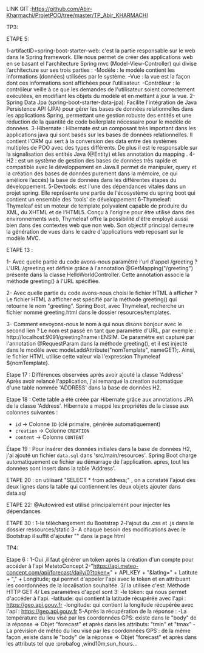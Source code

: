 LINK GIT :https://github.com/Abir-Kharmachi/ProjetPOO/tree/master/TP_Abir_KHARMACHI

TP3:

ETAPE 5:

1-artifactID=spring-boot-starter-web: c'est la partie responsable sur le web dans le Spring framework. Elle nous permet de créer des applications web en se basant el l'architecture Spring mvc (Model-View-Controller) qui divise l’architecture sur ses trois parties :
-Modèle : le modèle contient les informations (données) utilisées par le système.
-Vue : la vue est la façon dont ces informations sont affichées pour l’utilisateur.
-Contrôleur : le contrôleur veille à ce que les demandes de l'utilisateur soient correctement exécutées, en modifiant les objets du modèle et en mettant à jour la vue.
2-Spring Data Jpa (spring-boot-starter-data-jpa):
Facilite l'intégration de Java Persistence API (JPA) pour gérer les bases de données relationnelles dans les applications Spring, permettant une gestion robuste des entités et une réduction de la quantité de code boilerplate nécessaire pour le modèle de données.
3-Hibernate : Hibernate est un composant très important dans les applications java qui sont basés sur les bases de données relationnelles. Il contient l'ORM qui sert à la conversion des data entre des systèmes multiples de POO avec des types différents. De plus il est le responsable sur la signalisation des entités Java (@Entity) et les annotation du mapping .
4-H2 : est un système de gestion des bases de données très rapide et compatible avec le développement en Java.Il permet de manipuler, query et la création des bases de données purement dans la mémoire, ce qui améliore l’accès) la base de données dans les différentes étapes du développement.
5-Devtools: est l'une des dépendances vitales dans un projet spring. Elle représente une partie de l'écosystème du spring boot qui contient un ensemble des 'tools' de développement
6-Thymeleaf: Thymeleaf est un moteur de template polyvalent capable de produire  du XML, du XHTML et de l'HTML5. Conçu à l'origine pour être utilisé dans des environnements web, Thymeleaf offre la possibilité d'être employé aussi bien dans des contextes web que non web. Son objectif principal demeure la génération de vues dans le cadre d'applications web reposant sur le modèle MVC.

ETAPE 13 :

1- Avec quelle partie du code avons-nous paramétré l'url d'appel /greeting ?
   L'URL /greeting est définie grâce à l'annotation @GetMapping("/greeting") présente dans la classe HelloWorldController.
   Cette annotation associe la méthode greeting() à l'URL spécifiée.

2- Avec quelle partie du code avons-nous choisi le fichier HTML à afficher ?
   Le fichier HTML à afficher est spécifié par la méthode greeting() qui retourne le nom "greeting".
   Spring Boot, avec Thymeleaf, recherche un fichier nommé greeting.html dans le dossier resources/templates.

3- Comment envoyons-nous le nom à qui nous disons bonjour avec le second lien ?
   Le nom est passé en tant que paramètre d'URL, par exemple :
   http://localhost:9091/greeting?name=ENSIM.
   Ce paramètre est capturé par l'annotation @RequestParam dans la méthode greeting(),
   et il est injecté dans le modèle avec model.addAttribute("nomTemplate", nameGET);.
   Ainsi, le fichier HTML utilise cette valeur via l'expression Thymeleaf ${nomTemplate}.


Etape 17 : 
Différences observées après avoir ajouté la classe 'Address'
Après avoir relancé l'application, j'ai remarqué la creation automatique d'une table nommée 'ADDRESS' dans la base de données H2.

Etape 18 :
Cette table a été créée par Hibernate grâce aux annotations JPA de la classe 'Address'.
Hibernate a mappé les propriétés de la classe aux colonnes suivantes :
- `id` → Colonne `ID` (clé primaire, générée automatiquement)
- `creation` → Colonne `CREATION`
- `content` → Colonne `CONTENT`

Étape 19 :
Pour insérer des données initiales dans la base de données H2, j'ai ajouté un fichier `data.sql` dans 'src/main/resources'.
Spring Boot charge automatiquement ce fichier au démarrage de l’application.
apres, tout les données sont insert dans la table 'Address'.

ETAPE 20 : on utilisant "SELECT * from address;" , on a constaté l'ajout des deux lignes dans la table qui contiennent les deux objets ajouter dans data.sql

ETAPE 22: @Autowired est utilisé principalement pour injecter les dépendances

ETAPE 30 :
1-le téléchargement du  Bootstrap
2-l'ajout du .css et .js dans le dossier ressources/static
3- A chaque besoin des  modifications avec le Bootstrap il suffit d'ajouter
"<link rel="stylesheet" href="/css/bootstrap.min.css">" dans la page html


TP4:

Etape 6 :
1-Oui ,il faut générer un token après la création d'un compte pour accéder à l'api MetetoConcept
2-"https://api.meteo-concept.com/api/forecast/daily/0?token=" + API_KEY + "&latlng=" + Latitute + "," + Longitude;
qui permet d'appeler l'api avec le token et en attribuant les coordonnées de la localisation souhaitée.
3/
la utilisée c'est: Méthode HTTP GET
4/
 Les paramètres d'appel sont 3:
-le token: qui nous permet d'accéder à l'api.
-latitude: qui contient la latitude récupérée avec l'api : https://geo.api.gouv.fr
-longitude: qui contient la longitude récupérée avec l'api : https://geo.api.gouv.fr
5-Après la récupération de la réponse :
-La température du lieu visé par les coordonnées GPS: existe dans le "body" de la réponse => Objet "forecast" et après dans les attributs: "tmin" et "tmax"
-La prévision de météo du lieu visé par les coordonnées GPS : de la même façon ,existe dans le "body" de la réponse => Objet "forecast"  et après dans les attributs tel que :probafog ,wind10m,sun_hours...
	

